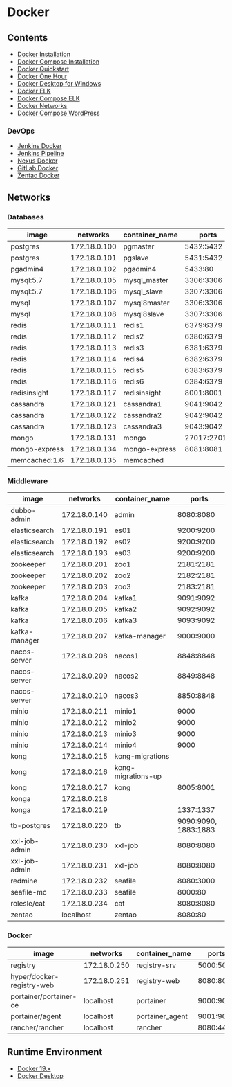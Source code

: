 # Docker

## Contents
- [Docker Installation](../../doc/source/docker/dockerInstallation.md)
- [Docker Compose Installation](../../doc/source/docker/dockerComposeInstallation.md)
- [Docker Quickstart](../../doc/source/docker/dockerQuickstart.md)
- [Docker One Hour](../../doc/source/docker/dockerOneHour.md)
- [Docker Desktop for Windows](../../doc/source/docker/dockerDesktopWindows.md)
- [Docker ELK](../../doc/source/docker/dockerELK.md)
- [Docker Compose ELK](../../doc/source/docker/dockerComposeELK.md)
- [Docker Networks](../../doc/source/docker/dockerNetworks.md)
- [Docker Compose WordPress](../../doc/source/docker/dockerComposeWordPress.md)

### DevOps
- [Jenkins Docker](../../doc/source/framework/devops/jenkinsDocker.md)
- [Jenkins Pipeline](../../doc/source/framework/devops/jenkinsPipeline.md)
- [Nexus Docker](../../doc/source/framework/devops/nexusDocker.md)
- [GitLab Docker](../../doc/source/framework/devops/gitlabDocker.md)
- [Zentao Docker](../../doc/source/framework/devops/zentaoDocker.md)

## Networks

### Databases

image | networks | container_name | ports
---|---|---|---
postgres | 172.18.0.100 | pgmaster | 5432:5432
postgres | 172.18.0.101 | pgslave | 5431:5432
pgadmin4 | 172.18.0.102 | pgadmin4 | 5433:80
mysql:5.7 | 172.18.0.105 | mysql_master | 3306:3306
mysql:5.7 | 172.18.0.106 | mysql_slave | 3307:3306
mysql | 172.18.0.107 | mysql8master | 3306:3306
mysql | 172.18.0.108 | mysql8slave | 3307:3306
redis | 172.18.0.111 | redis1 | 6379:6379
redis | 172.18.0.112 | redis2 | 6380:6379
redis | 172.18.0.113 | redis3 | 6381:6379
redis | 172.18.0.114 | redis4 | 6382:6379
redis | 172.18.0.115 | redis5 | 6383:6379
redis | 172.18.0.116 | redis6 | 6384:6379
redisinsight | 172.18.0.117 | redisinsight | 8001:8001
cassandra | 172.18.0.121 | cassandra1 | 9041:9042
cassandra | 172.18.0.122 | cassandra2 | 9042:9042
cassandra | 172.18.0.123 | cassandra3 | 9043:9042
mongo | 172.18.0.131 | mongo | 27017:27017
mongo-express | 172.18.0.134 | mongo-express | 8081:8081
memcached:1.6 | 172.18.0.135 | memcached |

### Middleware

image | networks | container_name | ports
---|---|---|---
dubbo-admin | 172.18.0.140 | admin | 8080:8080
elasticsearch | 172.18.0.191 | es01 | 9200:9200
elasticsearch | 172.18.0.192 | es02 | 9200:9200
elasticsearch | 172.18.0.193 | es03 | 9200:9200
zookeeper | 172.18.0.201 | zoo1 | 2181:2181
zookeeper | 172.18.0.202 | zoo2 | 2182:2181
zookeeper | 172.18.0.203 | zoo3 | 2183:2181
kafka | 172.18.0.204 | kafka1 | 9091:9092
kafka | 172.18.0.205 | kafka2 | 9092:9092
kafka | 172.18.0.206 | kafka3 | 9093:9092
kafka-manager | 172.18.0.207 | kafka-manager | 9000:9000
nacos-server | 172.18.0.208 | nacos1 | 8848:8848
nacos-server | 172.18.0.209 | nacos2 | 8849:8848
nacos-server | 172.18.0.210 | nacos3 | 8850:8848
minio | 172.18.0.211 | minio1 | 9000
minio | 172.18.0.212 | minio2 | 9000
minio | 172.18.0.213 | minio3 | 9000
minio | 172.18.0.214 | minio4 | 9000
kong | 172.18.0.215 | kong-migrations | 
kong | 172.18.0.216 | kong-migrations-up | 
kong | 172.18.0.217 | kong | 8005:8001
konga | 172.18.0.218 |  | 
konga | 172.18.0.219 |  | 1337:1337
tb-postgres | 172.18.0.220 | tb | 9090:9090, 1883:1883
xxl-job-admin | 172.18.0.230 | xxl-job | 8080:8080
xxl-job-admin | 172.18.0.231 | xxl-job | 8080:8080
redmine | 172.18.0.232 | seafile | 8080:3000
seafile-mc | 172.18.0.233 | seafile | 8000:80
rolesle/cat | 172.18.0.234 | cat | 8080:8080
zentao | localhost | zentao | 8080:80

### Docker

image | networks | container_name | ports
---|---|---|---
registry | 172.18.0.250 | registry-srv | 5000:5000
hyper/docker-registry-web | 172.18.0.251 | registry-web | 8080:8080
portainer/portainer-ce | localhost | portainer | 9000:9000
portainer/agent | localhost | portainer_agent | 9001:9001
rancher/rancher | localhost | rancher | 8080:443

## Runtime Environment
- [Docker 19.x](https://www.docker.com/)
- [Docker Desktop](https://www.docker.com/products/docker-desktop)